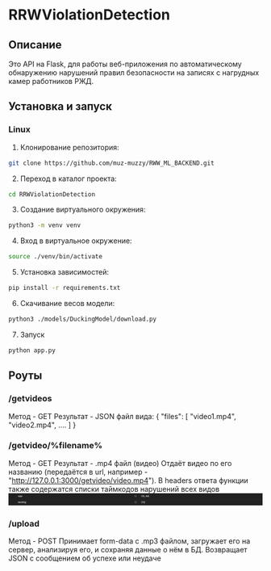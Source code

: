 
# RRWViolationDetection
## Описание
Это API на Flask, для работы веб-приложения по автоматическому обнаружению нарушений правил безопасности на записях с нагрудных камер работников РЖД.
## Установка и запуск
### Linux
1. Клонирование репозитория:
```bash
git clone https://github.com/muz-muzzy/RWW_ML_BACKEND.git
```
2. Переход в каталог проекта:
```bash
cd RRWViolationDetection
```
3.  Создание виртуального окружения:
```bash
python3 -m venv venv
```
4. Вход в виртуальное окружение:
```bash
source ./venv/bin/activate
```
5. Установка зависимостей:
```bash
pip install -r requirements.txt
```
6. Скачивание весов модели:
```bash
python3 ./models/DuckingModel/download.py
```
7. Запуск
```bash
python app.py
```

## Роуты
### /getvideos
Метод - GET
Результат - JSON файл вида:
{
    "files": [
        "video1.mp4",
        "video2.mp4", 
        ....
    ]
}

### /getvideo/%filename%
Метод - GET
Результат - .mp4 файл (видео)
Отдаёт видео по его названию (передаётся в url, например - "http://127.0.0.1:3000/getvideo/video.mp4").
В headers ответа функции также содержатся списки таймкодов нарушений всех видов
![скриншот хэдеров](headers_screenshot.png)

### /upload
Метод - POST
Принимает form-data с .mp3 файлом, загружает его на сервер, анализируя его, и сохраняя данные о нём в БД.
Возвращает JSON с сообщением об успехе или неудаче
